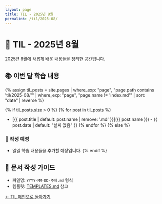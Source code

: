 ```yaml
---
layout: page
title: TIL - 2025년 8월
permalink: /til/2025-08/
---
```


# 📖 TIL - 2025년 8월

2025년 8월에 새롭게 배운 내용들을 정리한 공간입니다.

## 📚 이번 달 학습 내용

{% assign til_posts = site.pages | where_exp: "page", "page.path contains 'til/2025-08/'" | where_exp: "page", "page.name != 'index.md'" | sort: "date" | reverse %}

{% if til_posts.size > 0 %}
{% for post in til_posts %}

- [{{ post.title | default: post.name | remove: '.md' }}]({{ post.name }}) - {{ post.date | default: "날짜 없음" }}
  {% endfor %}
  {% else %}

### 📝 작성 예정

- 일일 학습 내용들을 추가할 예정입니다.
  {% endif %}

## 📝 문서 작성 가이드

- 파일명: `YYYY-MM-DD-주제.md` 형식
- 템플릿: [TEMPLATES.md](../../TEMPLATES.md#til-template) 참고

[← TIL 메인으로 돌아가기](../)
